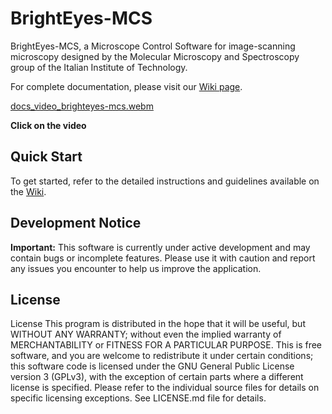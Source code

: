 # BrightEyes-MCS

BrightEyes-MCS, a Microscope Control Software for image-scanning microscopy designed by the Molecular Microscopy and Spectroscopy group of the Italian Institute of Technology. 

For complete documentation, please visit our [Wiki page](https://github.com/VicidominiLab/BrightEyes-MCS/wiki).

[docs_video_brighteyes-mcs.webm](https://user-images.githubusercontent.com/61466143/202733339-2524c826-74d9-4ebc-8885-56855706200f.webm)

<!-- [![video session](docs/video/brighteyes-frame.png)](https://user-images.githubusercontent.com/61466143/202123174-e9019c5c-bc9c-403d-b710-0516af8346b9.webm) -->
**Click on the video**

## Quick Start

To get started, refer to the detailed instructions and guidelines available on the [Wiki](https://github.com/VicidominiLab/BrightEyes-MCS/wiki).

## Development Notice

**Important:** This software is currently under active development and may contain bugs or incomplete features. Please use it with caution and report any issues you encounter to help us improve the application.

## License
License
This program is distributed in the hope that it will be useful, but WITHOUT ANY WARRANTY; without even the implied warranty of MERCHANTABILITY or FITNESS FOR A PARTICULAR PURPOSE. This is free software, and you are welcome to redistribute it under certain conditions; this software code is licensed under the GNU General Public License version 3 (GPLv3), with the exception of certain parts where a different license is specified. Please refer to the individual source files for details on specific licensing exceptions. See LICENSE.md file for details.
